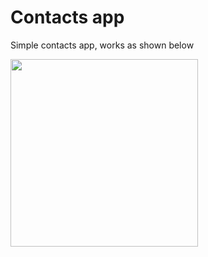 # Contacts app

Simple contacts app, works as shown below

<img src="https://media.giphy.com/media/1gS2b4flXaWytn6LF5/giphy.gif" width=300 />